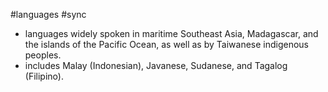 #languages #sync 
- languages widely spoken in maritime Southeast Asia, Madagascar, and the islands of the Pacific Ocean, as well as by Taiwanese indigenous peoples.
- includes Malay (Indonesian), Javanese, Sudanese, and Tagalog (Filipino).